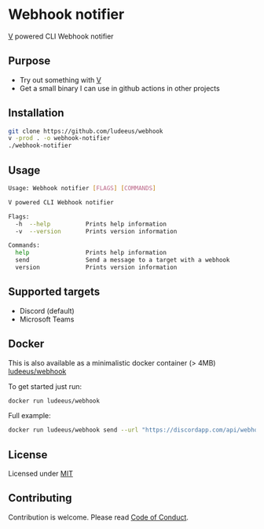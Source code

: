 # Webhook notifier

[V](https://github.com/vlang/v) powered CLI Webhook notifier

## Purpose

- Try out something with [V](https://github.com/vlang/v)
- Get a small binary I can use in github actions in other projects

## Installation

```bash
git clone https://github.com/ludeeus/webhook
v -prod . -o webhook-notifier
./webhook-notifier
```

## Usage

```bash
Usage: Webhook notifier [FLAGS] [COMMANDS]

V powered CLI Webhook notifier

Flags:
  -h  --help          Prints help information
  -v  --version       Prints version information

Commands:
  help                Prints help information
  send                Send a message to a target with a webhook
  version             Prints version information

```

## Supported targets

- Discord (default)
- Microsoft Teams

## Docker

This is also available as a minimalistic docker container (> 4MB) [ludeeus/webhook
](https://hub.docker.com/r/ludeeus/webhook)

To get started just run:

```bash
docker run ludeeus/webhook
```

Full example:

```bash
docker run ludeeus/webhook send --url "https://discordapp.com/api/webhooks/xxxxxxxxxxxx/xxxxxxxxxxxxxxxxxxxxx" --message "Test message with webhook notifier" --title "Powered by V"
```

## License

Licensed under [MIT](LICENSE)

## Contributing

Contribution is welcome. Please read [Code of Conduct](.github/CODE_OF_CONDUCT.md).